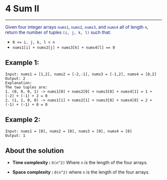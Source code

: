 # 4 Sum II

---

<font color="#1a237e">

Given four integer arrays `nums1`, `nums2`, `nums3`, and `nums4` all of length `n`, return the number of tuples `(i, j, k, l)` such that:</font>

- `0 <= i, j, k, l < n`
- `nums1[i] + nums2[j] + nums3[k] + nums4[l] == 0`

## Example 1:

```
Input: nums1 = [1,2], nums2 = [-2,-1], nums3 = [-1,2], nums4 = [0,2]
Output: 2
Explanation:
The two tuples are:
1. (0, 0, 0, 1) -> nums1[0] + nums2[0] + nums3[0] + nums4[1] = 1 + (-2) + (-1) + 2 = 0
2. (1, 1, 0, 0) -> nums1[1] + nums2[1] + nums3[0] + nums4[0] = 2 + (-1) + (-1) + 0 = 0
```

## Example 2:

```
Input: nums1 = [0], nums2 = [0], nums3 = [0], nums4 = [0]
Output: 1
```

## About the solution

- **Time complexity :** `O(n^2)` Where `n` is the length of the four arrays.

- **Space complexity :** `O(n^2)` where `n` is the length of the four arrays.
